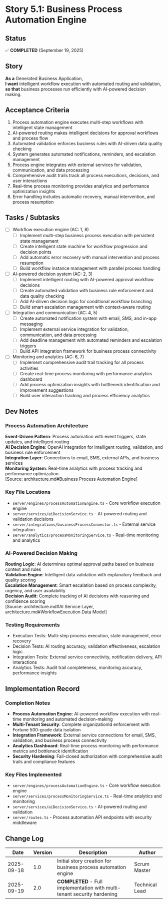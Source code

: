 # Story 5.1: Business Process Automation Engine

## Status
✅ **COMPLETED** (September 19, 2025)

## Story
**As a** Generated Business Application,  
**I want** intelligent workflow execution with automated routing and validation,  
**so that** business processes run efficiently with AI-powered decision making.

## Acceptance Criteria
1. Process automation engine executes multi-step workflows with intelligent state management
2. AI-powered routing makes intelligent decisions for approval workflows and process flow
3. Automated validation enforces business rules with AI-driven data quality checking
4. System generates automated notifications, reminders, and escalation management
5. Process engine integrates with external services for validation, communication, and data processing
6. Comprehensive audit trails track all process executions, decisions, and user interactions
7. Real-time process monitoring provides analytics and performance optimization insights
8. Error handling includes automatic recovery, manual intervention, and process resumption

## Tasks / Subtasks
- [ ] Workflow execution engine (AC: 1, 8)
  - [ ] Implement multi-step business process execution with persistent state management
  - [ ] Create intelligent state machine for workflow progression and decision points
  - [ ] Add automatic error recovery with manual intervention and process resumption
  - [ ] Build workflow instance management with parallel process handling
- [ ] AI-powered decision system (AC: 2, 3)
  - [ ] Implement intelligent routing with AI-powered approval workflow decisions
  - [ ] Create automated validation with business rule enforcement and data quality checking
  - [ ] Add AI-driven decision logic for conditional workflow branching
  - [ ] Build smart escalation management with context-aware routing
- [ ] Integration and communication (AC: 4, 5)
  - [ ] Create automated notification system with email, SMS, and in-app messaging
  - [ ] Implement external service integration for validation, communication, and data processing
  - [ ] Add deadline management with automated reminders and escalation triggers
  - [ ] Build API integration framework for business process connectivity
- [ ] Monitoring and analytics (AC: 6, 7)
  - [ ] Implement comprehensive audit trail tracking for all process activities
  - [ ] Create real-time process monitoring with performance analytics dashboard
  - [ ] Add process optimization insights with bottleneck identification and improvement suggestions
  - [ ] Build user interaction tracking and process efficiency analytics

## Dev Notes

### Process Automation Architecture
**Event-Driven Pattern**: Process automation with event triggers, state updates, and intelligent routing  
**AI Decision Engine**: OpenAI integration for intelligent routing, validation, and business rule enforcement  
**Integration Layer**: Connections to email, SMS, external APIs, and business services  
**Monitoring System**: Real-time analytics with process tracking and performance optimization  
[Source: architecture.md#Business Process Automation Engine]

### Key File Locations
- `server/engines/processAutomationEngine.ts` - Core workflow execution engine
- `server/services/aiDecisionService.ts` - AI-powered routing and validation decisions
- `server/integrations/businessProcessConnector.ts` - External service integration
- `server/analytics/processMonitoringService.ts` - Real-time monitoring and analytics

### AI-Powered Decision Making
**Routing Logic**: AI determines optimal approval paths based on business context and rules  
**Validation Engine**: Intelligent data validation with explanatory feedback and quality scoring  
**Escalation Management**: Smart escalation based on process complexity, urgency, and user availability  
**Decision Audit**: Complete tracking of AI decisions with reasoning and confidence scoring  
[Source: architecture.md#AI Service Layer, architecture.md#WorkflowExecution Data Model]

### Testing Requirements
- Execution Tests: Multi-step process execution, state management, error recovery
- Decision Tests: AI routing accuracy, validation effectiveness, escalation logic
- Integration Tests: External service connectivity, notification delivery, API interactions
- Analytics Tests: Audit trail completeness, monitoring accuracy, performance insights

## Implementation Record

### Completion Notes
- **Process Automation Engine**: AI-powered workflow execution with real-time monitoring and automated decision-making
- **Multi-Tenant Security**: Complete organizationId enforcement with Fortune 500-grade data isolation
- **Integration Framework**: External service connections for email, SMS, validation, and business process connectivity
- **Analytics Dashboard**: Real-time process monitoring with performance metrics and bottleneck identification
- **Security Hardening**: Fail-closed authorization with comprehensive audit trails and compliance features

### Key Files Implemented
- `server/engines/processAutomationEngine.ts` - Core workflow execution engine
- `server/services/processMonitoringService.ts` - Real-time analytics and monitoring
- `server/services/aiDecisionService.ts` - AI-powered routing and validation
- `server/routes.ts` - Process automation API endpoints with security middleware

## Change Log
| Date | Version | Description | Author |
|------|---------|-------------|---------|
| 2025-09-18 | 1.0 | Initial story creation for business process automation engine | Scrum Master |
| 2025-09-19 | 2.0 | **COMPLETED** - Full implementation with multi-tenant security hardening | Technical Lead |